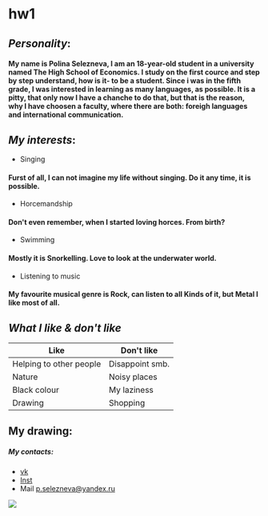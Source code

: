 # hw1
## ***Personality***:
#### My name is Polina Selezneva, I am an 18-year-old student in a university named The High School of Economics. I study on the first cource and step by step understand, how is it- to be a student. Since i was in the fifth grade, I was interested in learning as many languages, as possible. It is a pitty, that only now I have a chanche to do that, but that is the reason, why I have choosen a faculty, where there are both: foreigh languages and international communication.
## ***My interests***:
+ Singing 
#### Furst of all, I can not imagine my life without singing. Do it any time, it is possible.
+ Horcemandship
#### Don't even remember, when I started loving horces. From birth?
+ Swimming
#### Mostly it is Snorkelling. Love to look at the underwater world.
+ Listening to music 
#### My favourite musical genre is Rock, can listen to all Kinds of it, but Metal I like most of all. 
## ***What I like & don't like***
| Like | Don't like |
| --- | ---|
| Helping to other people | Disappoint smb.|
| Nature| Noisy places |
| Black colour | My laziness |
| Drawing | Shopping |

## My drawing:

##### My contacts:
+ [vk](https://vk.com/p.selezneva)
+ [Inst](https://www.instagram.com/polya_sel/)
+ Mail p.selezneva@yandex.ru

![](https://pp.userapi.com/c840623/v840623225/4ac0a/kXFKd8nyO1w.jpg)

